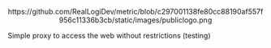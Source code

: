 <p align="center"> https://github.com/RealLogiDev/metric/blob/c297001138fe80cc88190af557f956c11336b3cb/static/images/publiclogo.png</p>

Simple proxy to access the web without restrictions (testing) 
